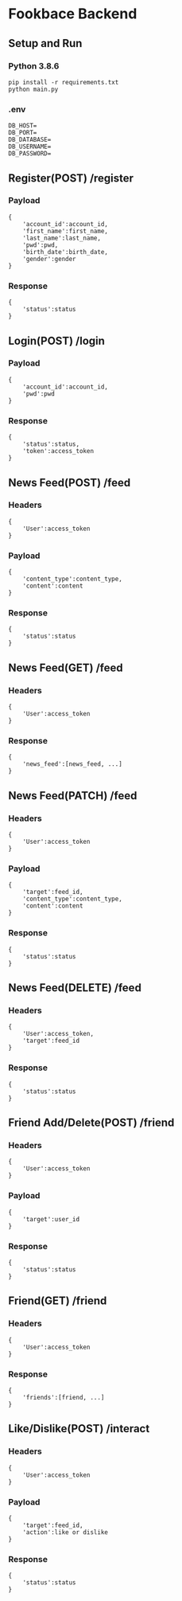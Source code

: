 # Fookbace Backend

## Setup and Run
### Python 3.8.6
```
pip install -r requirements.txt 
python main.py
```
### .env
```
DB_HOST=
DB_PORT=
DB_DATABASE=
DB_USERNAME=
DB_PASSWORD=
```
## Register(POST) /register
### Payload
```
{
    'account_id':account_id,
    'first_name':first_name,
    'last_name':last_name,
    'pwd':pwd,
    'birth_date':birth_date,
    'gender':gender
}
```
### Response
```
{
    'status':status
}
```
## Login(POST) /login
### Payload
```
{
    'account_id':account_id,
    'pwd':pwd
}
```
### Response
```
{
    'status':status,
    'token':access_token
}
```
## News Feed(POST) /feed
### Headers
```
{
    'User':access_token
}
```
### Payload
```
{
    'content_type':content_type,
    'content':content
}
```
### Response
```
{
    'status':status
}
```
## News Feed(GET) /feed
### Headers
```
{
    'User':access_token
}
```
### Response
```
{
    'news_feed':[news_feed, ...]
}
```
## News Feed(PATCH) /feed
### Headers
```
{
    'User':access_token
}
```
### Payload
```
{
    'target':feed_id,
    'content_type':content_type,
    'content':content
}
```
### Response
```
{
    'status':status
}
```
## News Feed(DELETE) /feed
### Headers
```
{
    'User':access_token,
    'target':feed_id
}
```
### Response
```
{
    'status':status
}
```
## Friend Add/Delete(POST) /friend
### Headers
```
{
    'User':access_token
}
```
### Payload
```
{
    'target':user_id
}
```
### Response
```
{
    'status':status
}
```
## Friend(GET) /friend
### Headers
```
{
    'User':access_token
}
```
### Response
```
{
    'friends':[friend, ...]
}
```
## Like/Dislike(POST) /interact
### Headers
```
{
    'User':access_token
}
```
### Payload
```
{
    'target':feed_id,
    'action':like or dislike
}
```
### Response
```
{
    'status':status
}
```